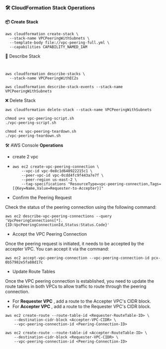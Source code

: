 

### 🛠️ CloudFormation **Stack Operations**

#### 📦 Create Stack

```
aws cloudformation create-stack \
  --stack-name VPCPeeringWithSubnets \
  --template-body file://vpc-peering-full.yml \
  --capabilities CAPABILITY_NAMED_IAM

```



📄 Describe Stack

```


aws cloudformation describe-stacks \
  --stack-name VPCPeeringWithEC2s

```

```
aws cloudformation describe-stack-events --stack-name VPCPeeringWithSubnets

```


❌ Delete Stack


```
aws cloudformation delete-stack --stack-name VPCPeeringWithSubnets

```


```
chmod u+x vpc-peering-script.sh
./vpc-peering-script.sh

```



```
chmod +x vpc-peering-teardown.sh
./vpc-peering-teardown.sh

```




🛠️ AWS Console **Operations**

* create 2 vpc
* ```
  aws ec2 create-vpc-peering-connection \
      --vpc-id vpc-0e8c1d640922215c1 \
      --peer-vpc-id vpc-0cdd4fc9f443a7e7f \
      --peer-region us-east-2 \
      --tag-specifications "ResourceType=vpc-peering-connection,Tags=[{Key=Name,Value=Requester-to-Accepter}]"

  ```
* Confirm the Peering Request

Check the status of the peering connection using the following command:

```
aws ec2 describe-vpc-peering-connections --query 'VpcPeeringConnections[*].{ID:VpcPeeringConnectionId,Status:Status.Code}'

```

* Accept the VPC Peering Connection

Once the peering request is initiated, it needs to be accepted by the accepter VPC. You can accept it via the command:

```
aws ec2 accept-vpc-peering-connection --vpc-peering-connection-id pcx-0b57982e5fa88d17c

```


* Update Route Tables

Once the VPC peering connection is established, you need to update the route tables in both VPCs to allow traffic to route through the peering connection.

* For  **Requester VPC** , add a route to the Accepter VPC's CIDR block.
* For  **Accepter VPC** , add a route to the Requester VPC's CIDR block.

```
aws ec2 create-route --route-table-id <Requester-RouteTable-ID> \
    --destination-cidr-block <Accepter-VPC-CIDR> \
    --vpc-peering-connection-id <Peering-Connection-ID>

```



```
aws ec2 create-route --route-table-id <Accepter-RouteTable-ID> \
    --destination-cidr-block <Requester-VPC-CIDR> \
    --vpc-peering-connection-id <Peering-Connection-ID>

```
